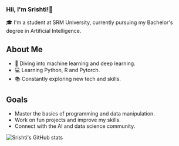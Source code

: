 ### Hii, I'm Srishti!👋

🎓 I'm a student at SRM University, currently pursuing my Bachelor's degree in Artificial Intelligence.</br>

## About Me
- 🤖 Diving into machine learning and deep learning.</br>
- 💻 Learning Python, R and Pytorch.</br>
- 📚 Constantly exploring new tech and skills.</br>

## Goals

- Master the basics of programming and data manipulation.
- Work on fun projects and improve my skills.
- Connect with the AI and data science community.

![Srishti's GitHub stats](https://github-readme-stats.vercel.app/api?username=ssrishtix&show_icons=true&theme=radical)
